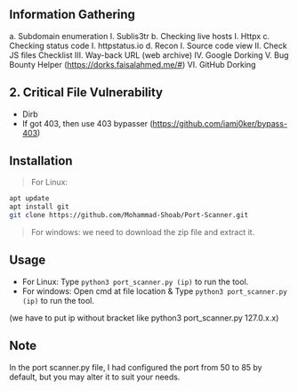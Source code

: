 ## Information Gathering
a. Subdomain enumeration
I. Sublis3tr
b. Checking live hosts
I. Httpx
c. Checking status code
I. httpstatus.io d. Recon
I. Source code view
II. Check JS files
Checklist
III. Way-back URL (web archive)
IV. Google Dorking
V. Bug Bounty Helper (https://dorks.faisalahmed.me/#)
VI. GitHub Dorking


## 2. Critical File Vulnerability
- Dirb
- If got 403, then use 403 bypasser (https://github.com/iamj0ker/bypass-403)


## Installation

>For Linux:
```bash
apt update
apt install git
git clone https://github.com/Mohammad-Shoab/Port-Scanner.git
```
>For windows:
we need to download the zip file and extract it.

## Usage

- For Linux: Type ```python3 port_scanner.py (ip)``` to run the tool.
- For windows: Open cmd at file location & Type ```python3 port_scanner.py (ip)``` to run the tool.

(we have to put ip without bracket like python3 port_scanner.py 127.0.x.x)

## Note

In the port scanner.py file, I had configured the port from 50 to 85 by default, but you may alter it to suit your needs.
